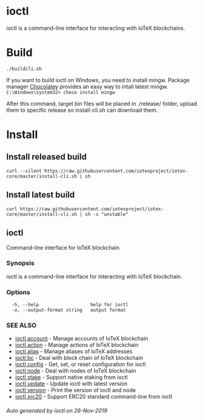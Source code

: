 # ioctl
ioctl is a command-line interface for interacting with IoTeX blockchains.

# Build
`./buildcli.sh`


If you want to build ioctl on Windows, you need to install mingw. Package manager [Chocolatey](https://chocolatey.org/) provides an easy way to intall latest mingw.
`C:\Windows\system32> choco install mingw`


After this command, target bin files will be placed in ./release/ folder, upload them to
specific release so install-cli.sh can download them.

# Install
## Install released build
    curl --silent https://raw.githubusercontent.com/iotexproject/iotex-core/master/install-cli.sh | sh

## Install latest build
    curl https://raw.githubusercontent.com/iotexproject/iotex-core/master/install-cli.sh | sh -s "unstable"
## ioctl

Command-line interface for IoTeX blockchain

### Synopsis

ioctl is a command-line interface for interacting with IoTeX blockchain.

### Options

```
  -h, --help                   help for ioctl
  -o, --output-format string   output format
```

### SEE ALSO

* [ioctl account](readme/ioctl_account.md)	 - Manage accounts of IoTeX blockchain
* [ioctl action](readme/ioctl_action.md)	 - Manage actions of IoTeX blockchain
* [ioctl alias](readme/ioctl_alias.md)	 - Manage aliases of IoTeX addresses
* [ioctl bc](readme/ioctl_bc.md)	 - Deal with block chain of IoTeX blockchain
* [ioctl config](readme/ioctl_config.md)	 - Get, set, or reset configuration for ioctl
* [ioctl node](readme/ioctl_node.md)	 - Deal with nodes of IoTeX blockchain
* [ioctl stake](readme/ioctl_stake.md)	 - Support native staking from ioctl
* [ioctl update](readme/ioctl_update.md)	 - Update ioctl with latest version
* [ioctl version](readme/ioctl_version.md)	 - Print the version of ioctl and node
* [ioctl xrc20](readme/ioctl_xrc20.md)	 - Support ERC20 standard command-line from ioctl

###### Auto generated by ioctl on 26-Nov-2019
